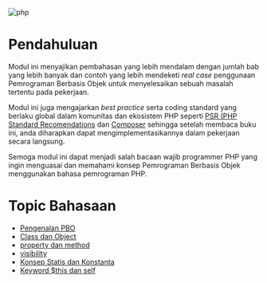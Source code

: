![php](https://www.fita.in/wp-content/uploads/2019/11/php-language.jpg)

# Pendahuluan

Modul ini menyajikan pembahasan yang lebih mendalam dengan jumlah bab yang lebih banyak dan contoh yang lebih mendeketi *real case* penggunaan Pemrograman Berbasis Objek untuk menyelesaikan sebuah masalah tertentu pada pekerjaan.

Modul ini juga mengajarkan *best practice* serta coding standard yang berlaku global dalam komunitas dan ekosistem PHP seperti [PSR (PHP Standard Recomendations](http://www.php-fig.org/psr) dan [Composer](https://getcomposer.org/) sehingga setelah membaca buku ini, anda diharapkan dapat mengimplementasikannya dalam pekerjaan secara langsung.

Semoga modul ini dapat menjadi salah bacaan wajib programmer PHP yang ingin menguasai dan memahami konsep Pemrograman Berbasis Objek menggunakan bahasa pemrograman PHP.

# Topic Bahasaan

- [Pengenalan PBO](https://github.com/Pemrograman-Berbasis-Web/modul-pbw.github.io/blob/main/05-Modul%20PHP/02-PHP/03-Pengenalan%20Pemrograman%20Berbasis%20Objek.md)
- [Class dan Object](https://github.com/Pemrograman-Berbasis-Web/modul-pbw.github.io/blob/main/05-Modul%20PHP/02-PHP/04-Class%20dan%20Object.md)
- [property dan method](https://github.com/Pemrograman-Berbasis-Web/modul-pbw.github.io/blob/main/05-Modul%20PHP/02-PHP/05-Property%20dan%20Method.md)
- [visibility](https://github.com/Pemrograman-Berbasis-Web/modul-pbw.github.io/blob/main/05-Modul%20PHP/02-PHP/06-Visibilitas.md)
- [Konsep Statis dan Konstanta](https://github.com/Pemrograman-Berbasis-Web/modul-pbw.github.io/blob/main/05-Modul%20PHP/02-PHP/07-Konsep%20Statis%20dan%20Konstanta.md)
- [Keyword $this dan self](https://github.com/Pemrograman-Berbasis-Web/modul-pbw.github.io/blob/main/05-Modul%20PHP/02-PHP/08-%20Keyword%20%24this%20dan%20self.md)

